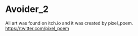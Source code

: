 # Avoider_2
 
All art was found on itch.io and it was created by pixel_poem.
https://twitter.com/pixel_poem
